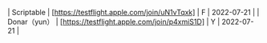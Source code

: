 | Scriptable | [https://testflight.apple.com/join/uN1vTqxk] | F | 2022-07-21 |
| Donar（yun） | [https://testflight.apple.com/join/p4xmiS1D] | Y | 2022-07-21 |
